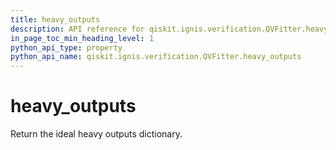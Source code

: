 ```yaml
---
title: heavy_outputs
description: API reference for qiskit.ignis.verification.QVFitter.heavy_outputs
in_page_toc_min_heading_level: 1
python_api_type: property
python_api_name: qiskit.ignis.verification.QVFitter.heavy_outputs
---
```


# heavy\_outputs

Return the ideal heavy outputs dictionary.

